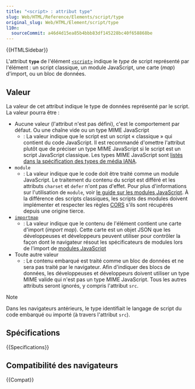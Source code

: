 ```yaml
---
title: "<script> : attribut type"
slug: Web/HTML/Reference/Elements/script/type
original_slug: Web/HTML/Element/script/type
l10n:
  sourceCommit: a46d4d15ea85b4bbb83df145228bc40f658868be
---
```


{{HTMLSidebar}}

L'attribut **`type`** de l'élément [`<script>`](/fr/docs/Web/HTML/Reference/Elements/script) indique le _type_ de script représenté par l'élément&nbsp;: un script classique, un module JavaScript, une carte (<i lang="en">map</i>) d'import, ou un bloc de données.

## Valeur

La valeur de cet attribut indique le type de données représenté par le script. La valeur pourra être&nbsp;:

- Aucune valeur (l'attribut n'est pas défini), c'est le comportement par défaut. Ou une chaîne vide ou un type MIME JavaScript
  - : La valeur indique que le script est un script «&nbsp;classique&nbsp;» qui contient du code JavaScript. Il est recommandé d'omettre l'attribut plutôt que de préciser un type MIME JavaScript si le script est un script JavaScript classique. Les types MIME JavaScript sont [listés dans la spécification des types de média IANA](/fr/docs/Web/HTTP/Guides/MIME_types#textjavascript).
- `module`
  - : La valeur indique que le code doit être traité comme un module JavaScript. Le traitement du contenu du script est différé et les attributs `charset` et `defer` n'ont pas d'effet. Pour plus d'informations sur l'utilisation de `module`, voir [le guide sur les modules JavaScript](/fr/docs/Web/JavaScript/Guide/Modules). À la différence des scripts classiques, les scripts des modules doivent implémenter et respecter les règles [CORS](/fr/docs/Web/HTTP/Guides/CORS) s'ils sont récupérés depuis une origine tierce.
- [`importmap`](/fr/docs/Web/HTML/Reference/Elements/script/type/importmap)
  - : La valeur indique que le contenu de l'élément contient une carte d'import (<i lang="en">import map</i>). Cette carte est un objet JSON que les développeuses et développeurs peuvent utiliser pour contrôler la façon dont le navigateur résout les spécificateurs de modules lors de l'import de [modules JavaScript](/fr/docs/Web/JavaScript/Guide/Modules#importer_des_modules_avec_des_cartes_d_import)
- Toute autre valeur
  - : Le contenu embarqué est traité comme un bloc de données et ne sera pas traité par le navigateur. Afin d'indiquer des blocs de données, les développeuses et développeurs doivent utiliser un type MIME valide qui n'est pas un type MIME JavaScript. Tous les autres attributs seront ignorés, y compris l'attribut `src`.

> [!NOTE]
> Dans les navigateurs antérieurs, le type identifiait le langage de script du code embarqué ou importé (à travers l'attribut `src`).

## Spécifications

{{Specifications}}

## Compatibilité des navigateurs

{{Compat}}
